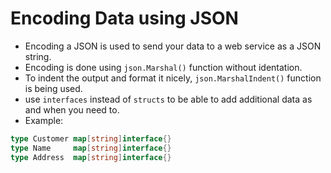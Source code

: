 # Encoding Data using JSON
- Encoding a JSON is used to send your data to a web service as a JSON string.
- Encoding is done using `json.Marshal()` function without identation.
- To indent the output and format it nicely, `json.MarshalIndent()` function is being used.
- use `interfaces` instead of `structs` to be able to add additional data as and when you need to.
- Example:
```go
type Customer map[string]interface{}
type Name     map[string]interface{}
type Address  map[string]interface{}
```